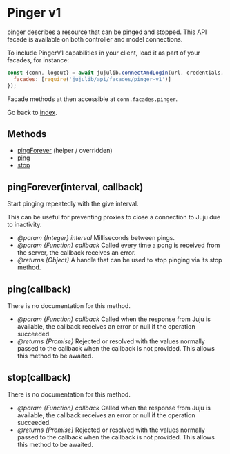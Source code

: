 <!---
NOTE: this file has been generated by the doc command in js-libjuju
on Fri 2018/11/09 14:32:38 UTC. Do not manually edit this file.
--->
# Pinger v1

pinger describes a resource that can be pinged and stopped.
This API facade is available on both controller and model connections.

To include PingerV1 capabilities in your client, load it as
part of your facades, for instance:
```javascript
const {conn, logout} = await jujulib.connectAndLogin(url, credentials, {
  facades: [require('jujulib/api/facades/pinger-v1')]
});
```
Facade methods at then accessible at `conn.facades.pinger`.

Go back to [index](index.md).

## Methods
- [pingForever](#pingForeverinterval-callback) (helper / overridden)
- [ping](#pingcallback)
- [stop](#stopcallback)

## pingForever(interval, callback)

Start pinging repeatedly with the give interval.

This can be useful for preventing proxies to close a connection to Juju due
to inactivity.

- *@param {Integer} interval* Milliseconds between pings.
- *@param {Function} callback* Called every time a pong is received from the
  server, the callback receives an error.
- *@returns {Object}* A handle that can be used to stop pinging via its stop
  method.

## ping(callback)
There is no documentation for this method.

- *@param {Function} callback* Called when the response from Juju is available,
  the callback receives an error or null if the operation succeeded.
- *@returns {Promise}* Rejected or resolved with the values normally passed to
  the callback when the callback is not provided.
  This allows this method to be awaited.

## stop(callback)
There is no documentation for this method.

- *@param {Function} callback* Called when the response from Juju is available,
  the callback receives an error or null if the operation succeeded.
- *@returns {Promise}* Rejected or resolved with the values normally passed to
  the callback when the callback is not provided.
  This allows this method to be awaited.